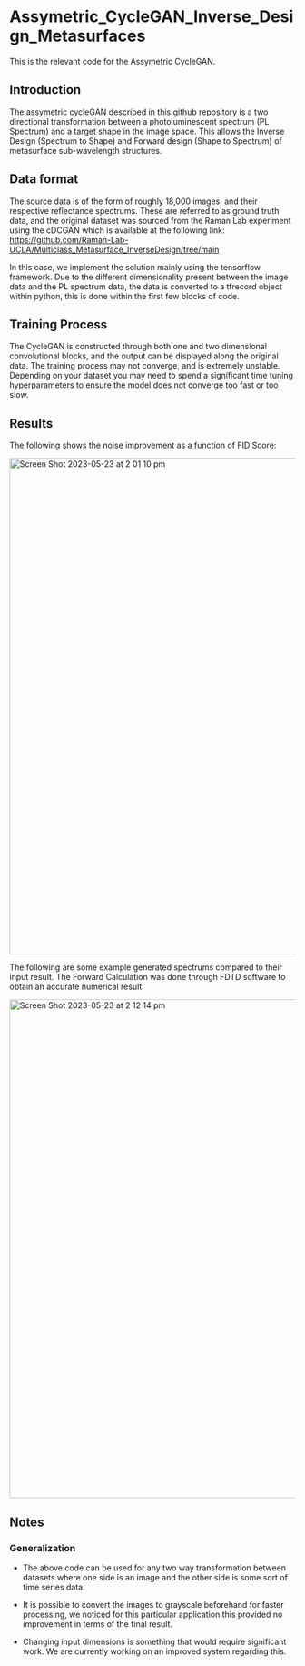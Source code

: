 # Assymetric_CycleGAN_Inverse_Design_Metasurfaces
This is the relevant code for the Assymetric CycleGAN. 


## Introduction

The assymetric cycleGAN described in this github repository is a two directional transformation between a photoluminescent spectrum (PL Spectrum) and a target shape in the image space. This allows the Inverse Design (Spectrum to Shape) and Forward design (Shape to Spectrum) of metasurface sub-wavelength structures.

## Data format

The source data is of the form of roughly 18,000 images, and their respective reflectance spectrums. These are referred to as ground truth data, and the original dataset was sourced from the Raman Lab experiment using the cDCGAN which is available at the following link: https://github.com/Raman-Lab-UCLA/Multiclass_Metasurface_InverseDesign/tree/main

In this case, we implement the solution mainly using the tensorflow framework. Due to the different dimensionality present between the image data and the PL spectrum data, the data is converted to a tfrecord object within python, this is done within the first few blocks of code.

## Training Process

The CycleGAN is constructed through both one and two dimensional convolutional blocks, and the output can be displayed along the original data. The training process may not converge, and is extremely unstable. Depending on your dataset you may need to spend a significant time tuning hyperparameters to ensure the model does not converge too fast or too slow. 

## Results

The following shows the noise improvement as a function of FID Score:

<img width="873" alt="Screen Shot 2023-05-23 at 2 01 10 pm" src="https://github.com/Jeygopi/Assymetric_CycleGAN_Inverse_Design_Metasurfaces/assets/69072732/1c13265d-4eb7-4b08-a656-78576931fb87">

The following are some example generated spectrums compared to their input result. The Forward Calculation was done through FDTD software to obtain an accurate numerical result:

<img width="877" alt="Screen Shot 2023-05-23 at 2 12 14 pm" src="https://github.com/Jeygopi/Assymetric_CycleGAN_Inverse_Design_Metasurfaces/assets/69072732/df600090-c7bc-4766-90e1-0d17addc886b">

## Notes

### Generalization

- The above code can be used for any two way transformation between datasets where one side is an image and the other side is some sort of time series data. 

- It is possible to convert the images to grayscale beforehand for faster processing, we noticed for this particular application this provided no improvement in terms of the final result.

- Changing input dimensions is something that would require significant work. We are currently working on an improved system regarding this. 
